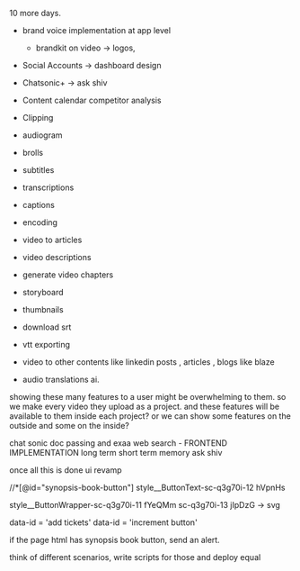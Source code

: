 
10 more days.

- brand voice implementation at app level
	- brandkit on video -> logos, 
- Social Accounts -> dashboard design
- Chatsonic+ -> ask shiv
- Content calendar competitor analysis


- Clipping
- audiogram
- brolls
- subtitles
- transcriptions
- captions
- encoding
- video to articles
- video descriptions
- generate video chapters
- storyboard
- thumbnails
- download srt 
- vtt exporting 
- video to other contents like linkedin posts , articles , blogs like blaze
- audio translations ai.

showing these many features to a user might be overwhelming to them. 
so we make every video they upload as a project.
and these features will be available to them inside each project?
or we can show some features on the outside and some on the inside?


chat sonic doc passing and exaa web search - FRONTEND IMPLEMENTATION
long term short term memory ask shiv

once all this is done ui revamp




//*[@id="synopsis-book-button"]
style__ButtonText-sc-q3g70i-12 hVpnHs


style__ButtonWrapper-sc-q3g70i-11 fYeQMm
sc-q3g70i-13 jIpDzG -> svg

data-id = 'add tickets'
data-id = 'increment button'

if the page html has synopsis book button, send an alert.

think of different scenarios, write scripts for those and deploy equal 